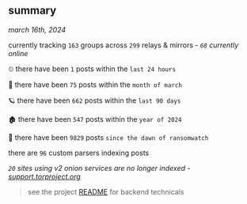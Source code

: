 
## summary
_march 16th, 2024_

currently tracking `163` groups across `299` relays & mirrors - _`68` currently online_

⏲ there have been `1` posts within the `last 24 hours`

🦈 there have been `75` posts within the `month of march`

🪐 there have been `662` posts within the `last 90 days`

🏚 there have been `547` posts within the `year of 2024`

🦕 there have been `9829` posts `since the dawn of ransomwatch`

there are `96` custom parsers indexing posts

_`20` sites using v2 onion services are no longer indexed - [support.torproject.org](https://support.torproject.org/onionservices/v2-deprecation/)_

> see the project [README](https://github.com/joshhighet/ransomwatch#ransomwatch--) for backend technicals

